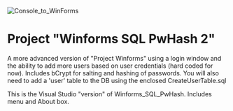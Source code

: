 ![Console_to_WinForms](https://img.shields.io/badge/Console➡️WinForms-Ported-00C853)

# Project "Winforms SQL PwHash 2"

A more advanced version of "Project Winforms" using a login window and the ability to add more users based on user credentials (hard coded for now).
Includes bCrypt for salting and hashing of passwords.
You will also need to add a 'user' table to the DB using the enclosed CreateUserTable.sql

This is the Visual Studio "version" of Winforms_SQL_PwHash. Includes menu and About box.


